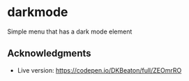 # darkmode
Simple menu that has a dark mode element

## Acknowledgments

- Live version: https://codepen.io/DKBeaton/full/ZEOmrRO
